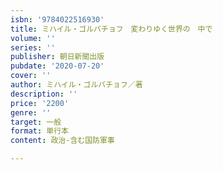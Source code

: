 ```yaml
---
isbn: '9784022516930'
title: ミハイル・ゴルバチョフ　変わりゆく世界の　中で
volume: ''
series: ''
publisher: 朝日新聞出版
pubdate: '2020-07-20'
cover: ''
author: ミハイル・ゴルバチョフ／著
description: ''
price: '2200'
genre: ''
target: 一般
format: 単行本
content: 政治-含む国防軍事

---
```

